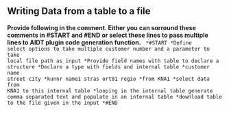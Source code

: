 
## Writing Data from a table to a file
<b> Provide following in the comment. Either you can sorround these comments in #START and #END or select these lines to pass multiple lines to AIDT plugin code generation function.</b>
<code>
*#START
*Define select options to take multiple customer number   and a parameter to take local file path as input
*Provide field names with table to declare a structure
*Declare a type with fields and internal table
*customer    name  street    city
*kunnr  name1  stras ort01 regio
*from KNA1
*select data from KNA1 to this internal table
*looping in the internal table generate comma separated text and populate in an internal table
*download table to the file given in the input
*#END
</code>
